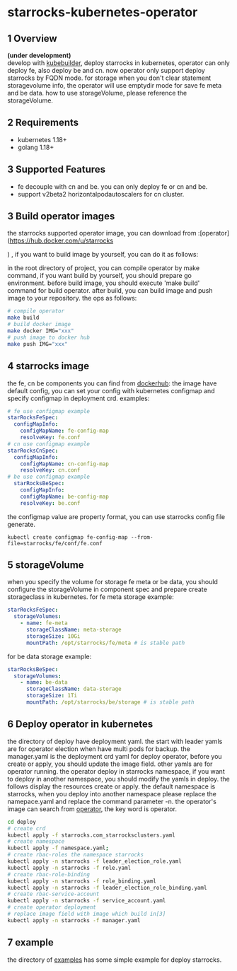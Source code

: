 # starrocks-kubernetes-operator

## 1 Overview
**(under development)**  
develop with [kubebuilder](https://github.com/kubernetes-sigs/kubebuilder), deploy starrocks in kubernetes,
operator can only deploy fe, also deploy be and cn. now operator only support deploy starrocks by FQDN mode. for storage when you don't clear statement storagevolume info, 
the operator will use emptydir mode for save fe meta and be data. how to use storageVolume, please reference the storageVolume.

## 2 Requirements
 * kubernetes 1.18+
 * golang 1.18+

## 3 Supported Features
* fe decouple with cn and be. you can only deploy fe or cn and be.
* support v2beta2 horizontalpodautoscalers for cn cluster.

## 3 Build operator images
the starrocks supported operator image, you can download from :[operator](https://hub.docker.com/u/starrocks


) , if you want to build image by yourself, you can do it as follows:

in the root directory of project, you can compile operator by make command,
if you want build by yourself, you should prepare go environment.
before build image, you should execute 'make build' command for build operator. 
after build, you can build image and push image to your repository. the ops as follows:

```bash
# compile operator
make build 
# build docker image
make docker IMG="xxx"
# push image to docker hub
make push IMG="xxx"
```
## 4 starrocks image
the fe, cn be components you can find from [dockerhub](https://hub.docker.com/u/starrocks):
the image have default config, you can set your config with kubernetes configmap and specify configmap in deployment crd. examples:
```yaml
# fe use configmap example
starRocksFeSpec:
  configMapInfo:
    configMapName: fe-config-map
    resolveKey: fe.conf
# cn use configmap example
starRocksCnSpec:
  configMapInfo:
    configMapName: cn-config-map
    resolveKey: cn.conf
# be use configmap example
  starRocksBeSpec:
    configMapInfo:
    configMapName: be-config-map
    resolveKey: be.conf
```
the configmap value are property format, you can use starrocks config file generate.
```shell
kubectl create configmap fe-config-map --from-file=starrocks/fe/conf/fe.conf
```
## 5 storageVolume
when you specify the volume for storage fe meta or be data, you should configure the storageVolume in component spec and prepare create storageclass in kubernetes.
for fe meta storage example:
```yaml
starRocksFeSpec:
  storageVolumes:
    - name: fe-meta
      storageClassName: meta-storage
      storageSize: 10Gi
      mountPath: /opt/starrocks/fe/meta # is stable path
```
for be data storage example:
```yaml
starRocksBeSpec:
  storageVolumes:
    - name: be-data
      storageClassName: data-storage
      storageSize: 1Ti
      mountPath: /opt/starrocks/be/storage # is stable path
```

## 6 Deploy operator in kubernetes
the directory of deploy have deployment yaml.
the start with leader yamls are for operator election when have multi pods for backup.
the manager.yaml is the deployment crd yaml for deploy operator, before you create or apply, you should update the image field.
other yamls are for operator running.
the operator deploy in starrocks namespace, if you want to deploy in another namespace, you should modify the yamls in deploy.
the follows display the resources create or apply. the default namespace is starrocks, when you deploy into another namespace please replace the namepace.yaml and 
replace the command parameter -n. 
the operator's image can search from [operator](https://hub.docker.com/u/starrocks), the key word is operator. 

```bash
cd deploy
# create crd
kubectl apply -f starrocks.com_starrocksclusters.yaml
# create namespace
kubectl apply -f namespace.yaml;
# create rbac-roles the namespace starrocks  
kubectl apply -n starrocks -f leader_election_role.yaml
kubectl apply -n starrocks -f role.yaml
# create rbac-role-binding
kubectl apply -n starrocks -f role_binding.yaml
kubectl apply -n starrocks -f leader_election_role_binding.yaml
# create rbac-service-account
kubectl apply -n starrocks -f service_account.yaml
# create operator deployment
# replace image field with image which build in[3]
kubectl apply -n starrocks -f manager.yaml
```

## 7 example
the directory of [examples](./examples/starrocks) has some simple example for deploy starrocks.

